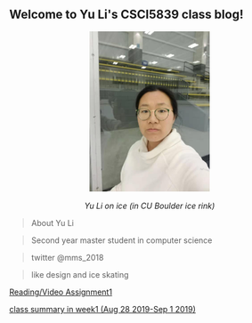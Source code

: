 ## Welcome to Yu Li's CSCI5839 class blog!

<p align="center">
	<img src="https://github.com/miaomiaosang/csci5839-YuLi9309/blob/master/picture/YuLi.jpeg"  width="216" height="288">
	<p align="center">
		<em>Yu Li on ice (in CU Boulder ice rink)</em>
	</p>
</p>



> About Yu Li

> Second year master student in computer science

> twitter @mms_2018

> like design and ice skating

[Reading/Video Assignment1](https://miaomiaosang.github.io/csci5839-YuLi9309/assignment1)

[class summary in week1 (Aug 28 2019-Sep 1 2019)](https://miaomiaosang.github.io/csci5839-YuLi9309/week1)


